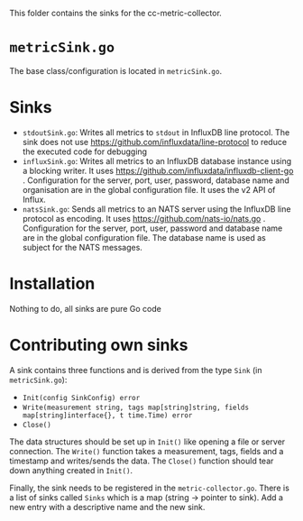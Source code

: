 This folder contains the sinks for the cc-metric-collector.

# `metricSink.go`
The base class/configuration is located in `metricSink.go`.

# Sinks
* `stdoutSink.go`: Writes all metrics to `stdout` in InfluxDB line protocol. The sink does not use https://github.com/influxdata/line-protocol to reduce the executed code for debugging
* `influxSink.go`: Writes all metrics to an InfluxDB database instance using a blocking writer. It uses https://github.com/influxdata/influxdb-client-go . Configuration for the server, port, user, password, database name and organisation are in the global configuration file. It uses the v2 API of Influx.
* `natsSink.go`: Sends all metrics to an NATS server using the InfluxDB line protocol as encoding. It uses https://github.com/nats-io/nats.go . Configuration for the server, port, user, password and database name are in the global configuration file. The database name is used as subject for the NATS messages.

# Installation
Nothing to do, all sinks are pure Go code

# Contributing own sinks
A sink contains three functions and is derived from the type `Sink` (in `metricSink.go`):
* `Init(config SinkConfig) error`
* `Write(measurement string, tags map[string]string, fields map[string]interface{}, t time.Time) error`
* `Close()`

The data structures should be set up in `Init()` like opening a file or server connection. The `Write()` function takes a measurement, tags, fields and a timestamp and writes/sends the data. The `Close()` function should tear down anything created in `Init()`.

Finally, the sink needs to be registered in the `metric-collector.go`. There is a list of sinks called `Sinks` which is a map (string -> pointer to sink). Add a new entry with a descriptive name and the new sink.
